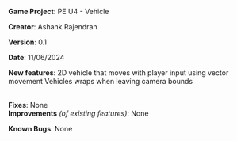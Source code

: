   
**Game Project**:  PE U4 - Vehicle

**Creator**:  Ashank Rajendran

**Version**:   0.1

**Date**: 11/06/2024

**New features**:
2D vehicle that moves with player input using vector movement
Vehicles wraps when leaving camera bounds

﻿  
**Fixes**:
None
﻿  
**Improvements** *(of existing features)*:
None

**Known Bugs**:
None

﻿  
